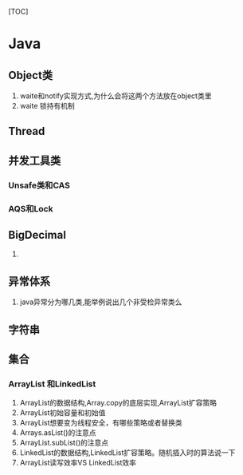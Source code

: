 [TOC]

# Java

## Object类

1.  waite和notify实现方式,为什么会将这两个方法放在object类里
2. waite 锁持有机制

## Thread

## 并发工具类

### Unsafe类和CAS

### AQS和Lock

## BigDecimal

1. 

## 异常体系

1.  java异常分为哪几类,能举例说出几个非受检异常类么

## 字符串

## 集合

### ArrayList 和LinkedList

1.  ArrayList的数据结构,Array.copy的底层实现,ArrayList扩容策略
2. ArrayList初始容量和初始值
3. ArrayList想要变为线程安全，有哪些策略或者替换类
4. Arrays.asList()的注意点
5. ArrayList.subList()的注意点
6.  LinkedList的数据结构,LinkedList扩容策略。随机插入时的算法说一下
7.  ArrayList读写效率VS LinkedList效率